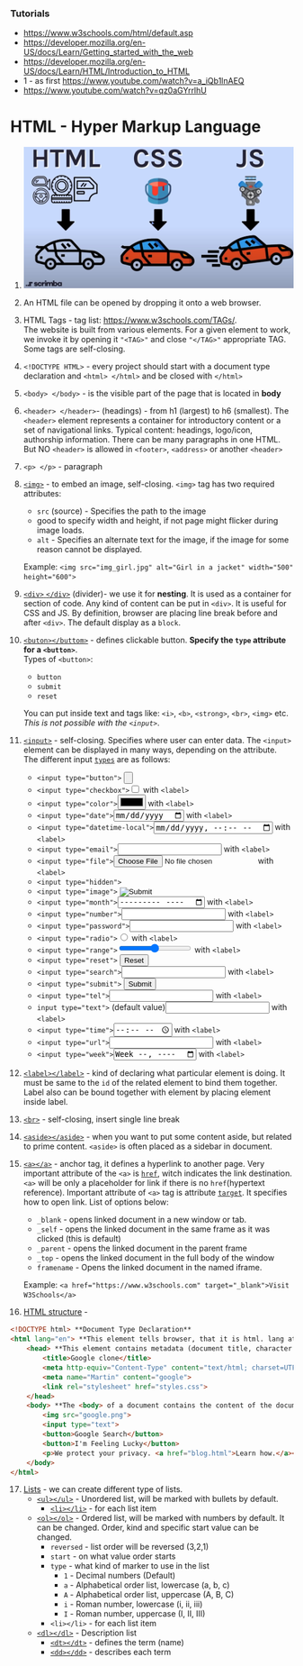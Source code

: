 ### Tutorials
+ https://www.w3schools.com/html/default.asp
+ https://developer.mozilla.org/en-US/docs/Learn/Getting_started_with_the_web
+ https://developer.mozilla.org/en-US/docs/Learn/HTML/Introduction_to_HTML
+ 1 - as first https://www.youtube.com/watch?v=a_iQb1lnAEQ
+ https://www.youtube.com/watch?v=qz0aGYrrlhU

# HTML - Hyper Markup Language
1. ![alt text](03.HTML/htmlCssJs.jpg)
2. An HTML file can be opened by dropping it onto a web browser.
3.  HTML Tags - tag list: https://www.w3schools.com/TAGs/.  
The website is built from various elements. For a given element to work, we invoke it by opening it `"<TAG>"` and close `"</TAG>"` appropriate TAG. Some tags are self-closing.
4. `<!DOCTYPE HTML>` - every project should start with a document type declaration and `<html> </html>` and be closed with `</html>`
5. `<body> </body>` - is the visible part of the page that is located in **body**
6. `<header> </header>`- (headings) - from h1 (largest) to h6 (smallest). The `<header>` element represents a container for introductory content or a set of navigational links. Typical content: headings, logo/icon, authorship information. There can be many paragraphs in one HTML. But NO `<header>` is allowed in `<footer>`, `<address>` or another `<header>`
7. `<p> </p>` - paragraph
8. [`<img>`](https://www.w3schools.com/TAGs/tag_img.asp) - to embed an image, self-closing. `<img>` tag has two required attributes:
    + `src` (source) - Specifies the path to the image
    + good to specify width and height, if not page might flicker during image loads.
    + `alt` - Specifies an alternate text for the image, if the image for some reason cannot be displayed.    
    
    Example: `<img src="img_girl.jpg" alt="Girl in a jacket" width="500" height="600">`
9. [`<div>` `</div>`](https://www.w3schools.com/TAGs/tag_div.asp) (divider)- we use it for **nesting**. It is used as a container for section of code. Any kind of content can be put in `<div>`. It is useful for CSS and JS. By definition, browser are placing line break before and after `<div>`. The default display as a `block`. 
10. [`<buton></buttom>`](https://www.w3schools.com/TAGs/tag_button.asp) - defines clickable button.  **Specify the `type` attribute for a `<button>`**.  
Types of `<button>`:
    + `button`
    + `submit`
    + `reset`   
    
    You can put inside text and tags like: `<i>`, `<b>`, `<strong>`, `<br>`, `<img>` etc. *This is not possible with the `<input>`*.
11. [`<input>`](https://www.w3schools.com/TAGs/tag_input.asp) - self-closing. Specifies where user can enter data. The `<input>` element can be displayed in many ways, depending on the attribute.  
The different input [`types`](https://www.w3schools.com/TAGs/att_input_type.asp) are as follows:
    + `<input type="button">` <input type="button">
    + `<input type="checkbox">`<input type="checkbox"> with `<label>`
    + `<input type="color">`<input type="color"> with `<label>`
    + `<input type="date">`<input type="date"> with `<label>`
    + `<input type="datetime-local">`<input type="datetime-local"> with `<label>`
    + `<input type="email">`<input type="email"> with `<label>`
    + `<input type="file">`<input type="file"> with `<label>`
    + `<input type="hidden">` <input type="hidden">
    + `<input type="image">` <input type="image">
    + `<input type="month">`<input type="month"> with `<label>`
    + `<input type="number">`<input type="number"> with `<label>`
    + `<input type="password">`<input type="password"> with `<label>`
    + `<input type="radio">`<input type="radio"> with `<label>`
    + `<input type="range">`<input type="range"> with `<label>`
    + `<input type="reset">` <input type="reset">
    + `<input type="search">`<input type="search"> with `<label>`
    + `<input type="submit">` <input type="submit">
    + `<input type="tel">`<input type="tel"> with `<label>`
    + `input type="text">` (default value)<input type="text"> with `<label>`
    + `<input type="time">`<input type="time"> with `<label>`
    + `<input type="url">`<input type="url"> with `<label>`
    + `<input type="week">`<input type="week"> with `<label>`
12. [`<label></label>`](https://www.w3schools.com/TAGs/tag_label.asp) - kind of declaring what particular element is doing. It must be same to the `id` of the related element to bind them together. Label also can be bound together with element by placing element inside label. 
13. [`<br>`](https://www.w3schools.com/TAGs/tag_br.asp) - self-closing, insert single line break
14. [`<aside></aside>`](https://www.w3schools.com/TAGS/tag_aside.asp) - when you want to put some content aside, but related to prime content. `<aside>` is often placed as a sidebar in document.
15. [`<a></a>`](https://www.w3schools.com/TAGs/tag_a.asp) - anchor tag, it defines a hyperlink to another page. Very important attribute of the `<a>` is [`href`](https://www.w3schools.com/tags/att_a_href.asp), witch indicates the link destination. `<a>` will be only a placeholder for link if there is no `href`(hypertext reference). Important attribute of `<a>` tag is attribute [`target`](https://www.w3schools.com/tags/att_a_target.asp). It specifies how to open link. List of options below:
    + `_blank` - opens linked document in a new window or tab.
    + `_self` - opens the linked document in the same frame as it was clicked (this is default)
    + `_parent` - opens the linked document in the parent frame
    + `_top` - opens the linked document in the full body of the window
    + `framename` - Opens the linked document in the named iframe. 
    
    Example: `<a href="https://www.w3schools.com" target="_blank">Visit W3Schools</a>`
16. [HTML structure](https://www.w3docs.com/snippets/html/html5-page-structure.html) - 
``` html
<!DOCTYPE html> **Document Type Declaration**
<html lang="en"> **This element tells browser, that it is html. lang attribute is nowadays unnecessary**
    <head> **This element contains metadata (document title, character set, styles, links, scripts), specific information about the web page that is not displayed to the user**
        <title>Google clone</title>
        <meta http-equiv="Content-Type" content="text/html; charset=UTF-8"/>
        <meta name="Martin" content="google">
        <link rel="stylesheet" href="styles.css">
    </head>
    <body> **The <body> of a document contains the content of the document. The content may be presented by a user agent in different ways. E.g., the content can be text, images, links, colors, graphics, etc.**
        <img src="google.png">
        <input type="text">
        <button>Google Search</button>
        <button>I'm Feeling Lucky</button>
        <p>We protect your privacy. <a href="blog.html">Learn how.</a></p>
    </body>
</html>
```
17. [Lists](https://www.w3schools.com/HTML/html_lists.asp) - we can create different type of lists.
    + [`<ul></ul>`](https://www.w3schools.com/TAGs/tag_ul.asp) - Unordered list, will be marked with bullets by default.
        + [`<li></li>`](https://www.w3schools.com/TAGs/tag_li.asp) - for each list item
    + [`<ol></ol>`](https://www.w3schools.com/TAGs/tag_ol.asp) - Ordered list, will be marked with numbers by default. It can be changed. Order, kind and specific start value can be changed.
        + `reversed` - list order will be reversed (3,2,1)
        + `start` - on what value order starts
        + `type` - what kind of marker to use in the list
            + `1` - Decimal numbers (Default)
            + `a` - Alphabetical order list, lowercase (a, b, c)
            + `A` - Alphabetical order list, uppercase (A, B, C)
            + `i` - Roman number, lowercase (i, ii, iii)
            + `I` - Roman number, uppercase (I, II, III)
        + `<li></li>` - for each list item
    + [`<dl></dl>`](https://www.w3schools.com/TAGs/tag_dl.asp) - Description list
        + [`<dt></dt>`](https://www.w3schools.com/TAGs/tag_dt.asp) - defines the term (name)
        + [`<dd></dd>`](https://www.w3schools.com/TAGs/tag_dd.asp) - describes each term
